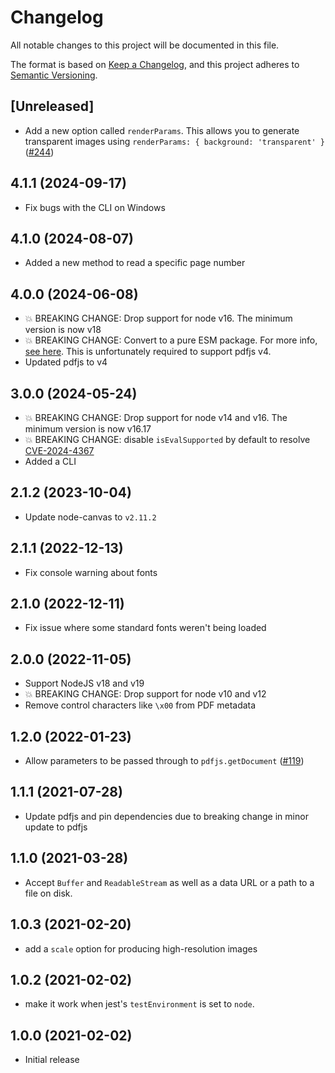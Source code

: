 # Changelog

All notable changes to this project will be documented in this file.

The format is based on [Keep a Changelog](https://keepachangelog.com/en/1.0.0/),
and this project adheres to [Semantic Versioning](https://semver.org/spec/v2.0.0.html).

## [Unreleased]

- Add a new option called `renderParams`. This allows you to generate transparent images using `renderParams: { background: 'transparent' }` ([#244])

[#244]: https://github.com/k-yle/pdf-to-img/pull/244

## 4.1.1 (2024-09-17)

- Fix bugs with the CLI on Windows

## 4.1.0 (2024-08-07)

- Added a new method to read a specific page number

## 4.0.0 (2024-06-08)

- 💥 BREAKING CHANGE: Drop support for node v16. The minimum version is now v18
- 💥 BREAKING CHANGE: Convert to a pure ESM package. For more info, [see here](https://gist.github.com/sindresorhus/a39789f98801d908bbc7ff3ecc99d99c). This is unfortunately required to support pdfjs v4.
- Updated pdfjs to v4

## 3.0.0 (2024-05-24)

- 💥 BREAKING CHANGE: Drop support for node v14 and v16. The minimum version is now v16.17
- 💥 BREAKING CHANGE: disable `isEvalSupported` by default to resolve [CVE-2024-4367](https://github.com/advisories/GHSA-wgrm-67xf-hhpq)
- Added a CLI

## 2.1.2 (2023-10-04)

- Update node-canvas to `v2.11.2`

## 2.1.1 (2022-12-13)

- Fix console warning about fonts

## 2.1.0 (2022-12-11)

- Fix issue where some standard fonts weren't being loaded

## 2.0.0 (2022-11-05)

- Support NodeJS v18 and v19
- 💥 BREAKING CHANGE: Drop support for node v10 and v12
- Remove control characters like `\x00` from PDF metadata

## 1.2.0 (2022-01-23)

- Allow parameters to be passed through to `pdfjs.getDocument` ([#119])

[#119]: https://github.com/k-yle/pdf-to-img/pull/119

## 1.1.1 (2021-07-28)

- Update pdfjs and pin dependencies due to breaking change in minor update to pdfjs

## 1.1.0 (2021-03-28)

- Accept `Buffer` and `ReadableStream` as well as a data URL or a path to a file on disk.

## 1.0.3 (2021-02-20)

- add a `scale` option for producing high-resolution images

## 1.0.2 (2021-02-02)

- make it work when jest's `testEnvironment` is set to `node`.

## 1.0.0 (2021-02-02)

- Initial release
